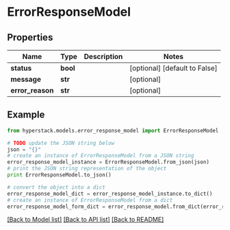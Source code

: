 # ErrorResponseModel


## Properties

Name | Type | Description | Notes
------------ | ------------- | ------------- | -------------
**status** | **bool** |  | [optional] [default to False]
**message** | **str** |  | [optional] 
**error_reason** | **str** |  | [optional] 

## Example

```python
from hyperstack.models.error_response_model import ErrorResponseModel

# TODO update the JSON string below
json = "{}"
# create an instance of ErrorResponseModel from a JSON string
error_response_model_instance = ErrorResponseModel.from_json(json)
# print the JSON string representation of the object
print ErrorResponseModel.to_json()

# convert the object into a dict
error_response_model_dict = error_response_model_instance.to_dict()
# create an instance of ErrorResponseModel from a dict
error_response_model_form_dict = error_response_model.from_dict(error_response_model_dict)
```
[[Back to Model list]](../README.md#documentation-for-models) [[Back to API list]](../README.md#documentation-for-api-endpoints) [[Back to README]](../README.md)


